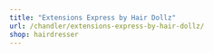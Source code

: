 ```yaml
---
title: "Extensions Express by Hair Dollz"
url: /chandler/extensions-express-by-hair-dollz/
shop: hairdresser
---
```

